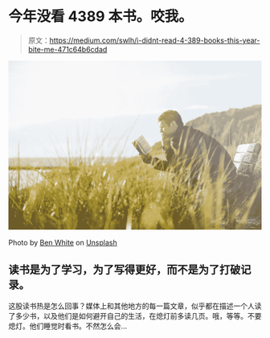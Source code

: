 # 今年没看 4389 本书。咬我。

> 原文：<https://medium.com/swlh/i-didnt-read-4-389-books-this-year-bite-me-471c64b6cdad>

![](img/642d78d77583b40cfa3e393ad8c8c968.png)

Photo by [Ben White](https://unsplash.com/@benwhitephotography?utm_source=medium&utm_medium=referral) on [Unsplash](https://unsplash.com?utm_source=medium&utm_medium=referral)

## 读书是为了学习，为了写得更好，而不是为了打破记录。

这股读书热是怎么回事？媒体上和其他地方的每一篇文章，似乎都在描述一个人读了多少书，以及他们是如何避开自己的生活，在熄灯前多读几页。哦，等等。不要熄灯。他们睡觉时看书。不然怎么会…